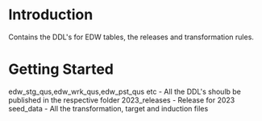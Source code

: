 # Introduction
Contains the DDL's for EDW tables, the releases and transformation rules.

# Getting Started
edw_stg_qus,edw_wrk_qus,edw_pst_qus etc - All the DDL's shoulb be published in the respective folder
2023_releases - Release for 2023
seed_data - All the transformation, target and induction files

